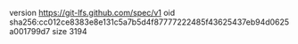 version https://git-lfs.github.com/spec/v1
oid sha256:cc012ce8383e8e131c5a7b5d4f87777222485f43625437eb94d0625a001799d7
size 3194
